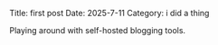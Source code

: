 Title: first post
Date: 2025-7-11
Category: i did a thing

Playing around with self-hosted blogging tools.